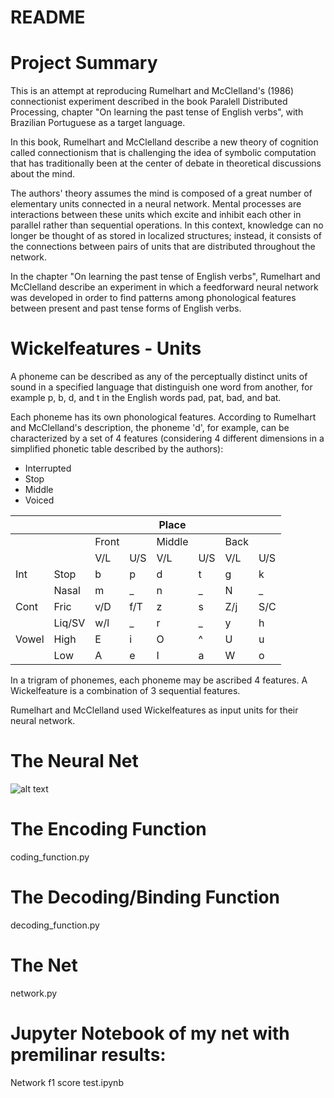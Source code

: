 # README

# Project Summary

This is an attempt at reproducing Rumelhart and McClelland's (1986) connectionist experiment described  in the book Paralell Distributed Processing, chapter "On learning the past tense of English verbs", with Brazilian Portuguese as a target language.

In this book, Rumelhart and McClelland describe a new theory of cognition called connectionism that is challenging the idea of symbolic computation that has traditionally been at the center of debate in theoretical discussions about the mind. 

The authors' theory assumes the mind is composed of a great number of elementary units connected in a neural network. Mental processes are interactions between these units which excite and inhibit each other in parallel rather than sequential operations. In this context, knowledge can no longer be thought of as stored in localized structures; instead, it consists of the connections between pairs of units that are distributed throughout the network. 

In the chapter "On learning the past tense of English verbs", Rumelhart and McClelland describe an experiment in which a feedforward neural network was developed in order to find patterns among phonological features between present and past tense forms of English verbs.

# Wickelfeatures - Units

A phoneme can be described as any of the perceptually distinct units of sound in a specified language that distinguish one word from another, for example p, b, d, and t in the English words pad, pat, bad, and bat.

Each phoneme has its own phonological features. According to Rumelhart and McClelland's description, the phoneme 'd', for example, can be characterized by a set of 4 features (considering 4 different dimensions in a simplified phonetic table described by the authors):  

  - Interrupted
  - Stop
  - Middle
  - Voiced
  
|       |        |       |     | Place  |     |      |     |
|-------|--------|-------|-----|--------|-----|------|-----|
|       |        | Front |     | Middle |     | Back |     |
|       |        | V/L   | U/S | V/L    | U/S | V/L  | U/S |
| Int   | Stop   | b     | p   | d      | t   | g    | k   |
|       | Nasal  | m     | _   | n      | _   | N    | _   |
| Cont  | Fric   | v/D   | f/T | z      | s   | Z/j  | S/C |
|       | Liq/SV | w/l   | _   | r      | _   | y    | h   |
| Vowel | High   | E     | i   | O      | ^   | U    | u   |
|       | Low    | A     | e   | I      | a   | W    | o   |


In a trigram of phonemes, each phoneme may be ascribed 4 features. A Wickelfeature is a combination of 3 sequential features. 

Rumelhart and McClelland used Wickelfeatures as input units for their neural network.

# The Neural Net 

![alt text](https://user-images.githubusercontent.com/31517216/32189712-ba7451a0-bd92-11e7-92fa-b332c58cc962.png)

# The Encoding Function

coding_function.py

# The Decoding/Binding Function

decoding_function.py

# The Net
network.py

# Jupyter Notebook of my net with premilinar results:
Network f1 score test.ipynb
